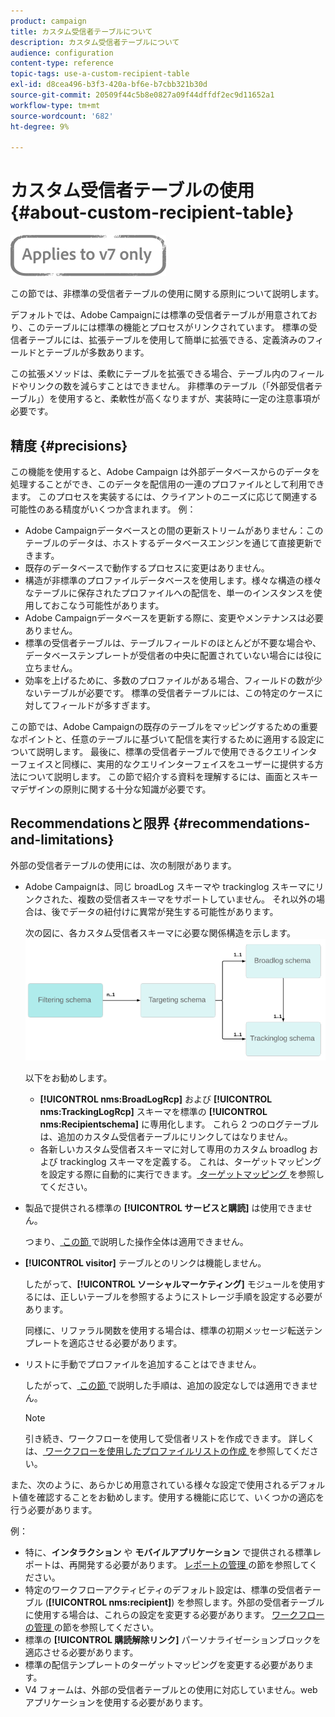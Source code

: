 ```yaml
---
product: campaign
title: カスタム受信者テーブルについて
description: カスタム受信者テーブルについて
audience: configuration
content-type: reference
topic-tags: use-a-custom-recipient-table
exl-id: d8cea496-b3f3-420a-bf6e-b7cbb321b30d
source-git-commit: 20509f44c5b8e0827a09f44dffdf2ec9d11652a1
workflow-type: tm+mt
source-wordcount: '682'
ht-degree: 9%

---
```


# カスタム受信者テーブルの使用{#about-custom-recipient-table}

![](../../assets/v7-only.svg)

この節では、非標準の受信者テーブルの使用に関する原則について説明します。

デフォルトでは、Adobe Campaignには標準の受信者テーブルが用意されており、このテーブルには標準の機能とプロセスがリンクされています。 標準の受信者テーブルには、拡張テーブルを使用して簡単に拡張できる、定義済みのフィールドとテーブルが多数あります。

この拡張メソッドは、柔軟にテーブルを拡張できる場合、テーブル内のフィールドやリンクの数を減らすことはできません。 非標準のテーブル（「外部受信者テーブル」）を使用すると、柔軟性が高くなりますが、実装時に一定の注意事項が必要です。

## 精度 {#precisions}

この機能を使用すると、Adobe Campaign は外部データベースからのデータを処理することができ、このデータを配信用の一連のプロファイルとして利用できます。 このプロセスを実装するには、クライアントのニーズに応じて関連する可能性のある精度がいくつか含まれます。 例：

* Adobe Campaignデータベースとの間の更新ストリームがありません：このテーブルのデータは、ホストするデータベースエンジンを通じて直接更新できます。
* 既存のデータベースで動作するプロセスに変更はありません。
* 構造が非標準のプロファイルデータベースを使用します。様々な構造の様々なテーブルに保存されたプロファイルへの配信を、単一のインスタンスを使用しておこなう可能性があります。
* Adobe Campaignデータベースを更新する際に、変更やメンテナンスは必要ありません。
* 標準の受信者テーブルは、テーブルフィールドのほとんどが不要な場合や、データベーステンプレートが受信者の中央に配置されていない場合には役に立ちません。
* 効率を上げるために、多数のプロファイルがある場合、フィールドの数が少ないテーブルが必要です。 標準の受信者テーブルには、この特定のケースに対してフィールドが多すぎます。

この節では、Adobe Campaignの既存のテーブルをマッピングするための重要なポイントと、任意のテーブルに基づいて配信を実行するために適用する設定について説明します。 最後に、標準の受信者テーブルで使用できるクエリインターフェイスと同様に、実用的なクエリインターフェイスをユーザーに提供する方法について説明します。 この節で紹介する資料を理解するには、画面とスキーマデザインの原則に関する十分な知識が必要です。

## Recommendationsと限界 {#recommendations-and-limitations}

外部の受信者テーブルの使用には、次の制限があります。

* Adobe Campaignは、同じ broadLog スキーマや trackinglog スキーマにリンクされた、複数の受信者スキーマをサポートしていません。 それ以外の場合は、後でデータの紐付けに異常が発生する可能性があります。

   次の図に、各カスタム受信者スキーマに必要な関係構造を示します。
   ![](assets/custom_recipient_limitation.png)

   以下をお勧めします。

   * **[!UICONTROL nms:BroadLogRcp]** および **[!UICONTROL nms:TrackingLogRcp]** スキーマを標準の **[!UICONTROL nms:Recipientschema]** に専用化します。 これら 2 つのログテーブルは、追加のカスタム受信者テーブルにリンクしてはなりません。
   * 各新しいカスタム受信者スキーマに対して専用のカスタム broadlog および trackinglog スキーマを定義する。 これは、ターゲットマッピングを設定する際に自動的に実行できます。[ ターゲットマッピング ](../../configuration/using/target-mapping.md) を参照してください。

* 製品で提供される標準の **[!UICONTROL サービスと購読]** は使用できません。

   つまり、[ この節 ](../../delivery/using/managing-subscriptions.md) で説明した操作全体は適用できません。

* **[!UICONTROL visitor]** テーブルとのリンクは機能しません。

   したがって、**[!UICONTROL ソーシャルマーケティング]** モジュールを使用するには、正しいテーブルを参照するようにストレージ手順を設定する必要があります。

   同様に、リファラル関数を使用する場合は、標準の初期メッセージ転送テンプレートを適応させる必要があります。

* リストに手動でプロファイルを追加することはできません。

   したがって、[ この節 ](../../platform/using/creating-and-managing-lists.md) で説明した手順は、追加の設定なしでは適用できません。

   >[!NOTE]
   >
   >引き続き、ワークフローを使用して受信者リストを作成できます。 詳しくは、[ ワークフローを使用したプロファイルリストの作成 ](../../configuration/using/creating-a-profile-list-with-a-workflow.md) を参照してください。

また、次のように、あらかじめ用意されている様々な設定で使用されるデフォルト値を確認することをお勧めします。使用する機能に応じて、いくつかの適応を行う必要があります。

例：

* 特に、**インタラクション** や **モバイルアプリケーション** で提供される標準レポートは、再開発する必要があります。 [ レポートの管理 ](../../configuration/using/managing-reports.md) の節を参照してください。
* 特定のワークフローアクティビティのデフォルト設定は、標準の受信者テーブル (**[!UICONTROL nms:recipient]**) を参照します。外部の受信者テーブルに使用する場合は、これらの設定を変更する必要があります。 [ ワークフローの管理 ](../../configuration/using/managing-workflows.md) の節を参照してください。
* 標準の **[!UICONTROL 購読解除リンク]** パーソナライゼーションブロックを適応させる必要があります。
* 標準の配信テンプレートのターゲットマッピングを変更する必要があります。
* V4 フォームは、外部の受信者テーブルとの使用に対応していません。web アプリケーションを使用する必要があります。
